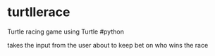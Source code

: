 # turtllerace
Turtle racing game using Turtle #python


takes the input from the user about to keep bet on who wins the race
